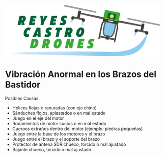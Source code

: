 ![Reyes Castro Drones](../Reyes-Castro-Drones_LOGO.png "Reyes Castro Drones")

# Vibración Anormal en los Brazos del Bastidor

Posibles Causas:
* Hélices flojas o ranuradas (con ojo chino)
* Sánduches flojos, aplastados o en mal estado
* Juego en el eje del motor
* Rodamientos de motor sucios o en mal estado
* Cuerpos extraños dentro del motor (ejemplo: piedras pequeñas)
* Juego entre la base de los motores y el brazo
* Juego entre el brazo y el soporte del brazo
* Protector de antena SDR chueco, torcido o mal ajustado
* Bajante chueco, torcido o mal ajustado
